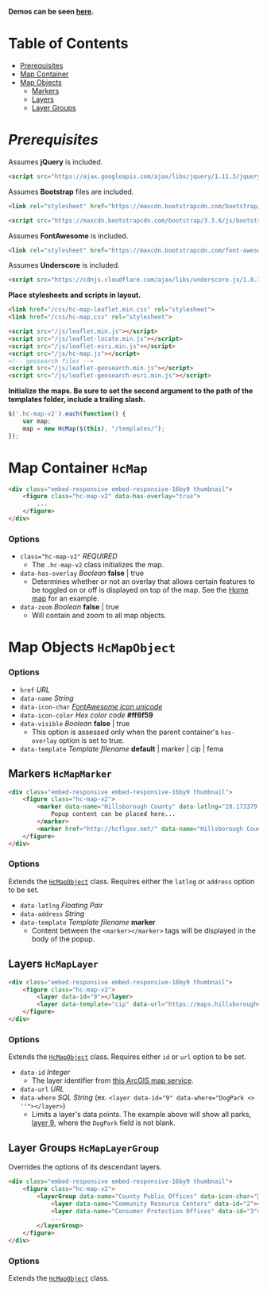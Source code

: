 __Demos can be seen [here](http://commbocc.github.io/sitecore_designs/maps/demos/).__

# Table of Contents

* [Prerequisites](#prerequisites)
* [Map Container](#map-container-hcmap)
* [Map Objects](#map-objects-hcmapobject)
	* [Markers](#markers-hcmapmarker)
	* [Layers](#layers-hcmaplayer)
	* [Layer Groups](#layer-groups-hcmaplayergroup)

# *Prerequisites*

Assumes __jQuery__ is included.

```HTML
<script src="https://ajax.googleapis.com/ajax/libs/jquery/1.11.3/jquery.min.js"></script>
```

Assumes __Bootstrap__ files are included.

```HTML
<link rel="stylesheet" href="https://maxcdn.bootstrapcdn.com/bootstrap/3.3.6/css/bootstrap.min.css">

<script src="https://maxcdn.bootstrapcdn.com/bootstrap/3.3.6/js/bootstrap.min.js"></script>
```

Assumes __FontAwesome__ is included.

```HTML
<link rel="stylesheet" href="https://maxcdn.bootstrapcdn.com/font-awesome/4.6.1/css/font-awesome.min.css">
```

Assumes __Underscore__ is included.

```HTML
<script src="https://cdnjs.cloudflare.com/ajax/libs/underscore.js/1.8.3/underscore-min.js"></script>
```

__Place stylesheets and scripts in layout.__

```HTML
<link href="/css/hc-map-leaflet.min.css" rel="stylesheet">
<link href="/css/hc-map.css" rel="stylesheet">

<script src="/js/leaflet.min.js"></script>
<script src="/js/leaflet-locate.min.js"></script>
<script src="/js/leaflet-esri.min.js"></script>
<script src="/js/hc-map.js"></script>
<!-- geosearch files -->
<script src="/js/leaflet-geosearch.min.js"></script>
<script src="/js/leaflet-geosearch-esri.min.js"></script>
```

__Initialize the maps. Be sure to set the second argument to the path of the templates folder, include a trailing slash.__

```javascript
$('.hc-map-v2').each(function() {
	var map;
	map = new HcMap($(this), "/templates/");
});
```

# Map Container `HcMap`

```HTML
<div class="embed-responsive embed-responsive-16by9 thumbnail">
	<figure class="hc-map-v2" data-has-overlay="true">
		...
	</figure>
</div>
```

### Options

* `class="hc-map-v2"` _REQUIRED_
	* The `.hc-map-v2` class initializes the map.
* `data-has-overlay` _Boolean_ __false__ | true
	* Determines whether or not an overlay that allows certain features to be toggled on or off is displayed on top of the map. See the [Home map](https://commbocc.github.io/sitecore_designs/layouts/home/#hc-map-home) for an example.
* `data-zoom` _Boolean_ __false__ | true
	* Will contain and zoom to all map objects.


# Map Objects `HcMapObject`

### Options

* `href` _URL_
* `data-name` _String_
* `data-icon-char` [_FontAwesome icon unicode_](http://glyphsearch.com/?copy=unicode&library=font-awesome)
* `data-icon-color` _Hex color code_ __#ff6f59__
* `data-visible` _Boolean_ __false__ | true
	* This option is assessed only when the parent container's `has-overlay` option is set to true.
* `data-template` _Template filename_ __default__ | marker | cip | fema


## Markers `HcMapMarker`

```HTML
<div class="embed-responsive embed-responsive-16by9 thumbnail">
	<figure class="hc-map-v2">
		<marker data-name="Hillsborough County" data-latlng="28.173379, -82.823669" >
			Popup content can be placed here...
		</marker>
		<marker href="http://hcflgov.net/" data-name="Hillsborough County Center" data-address="601 E Kennedy Blvd, Tampa, FL 33602"></marker>
	</figure>
</div>
```

### Options

Extends the [`HcMapObject`](#map-objects-hcmapobject) class. Requires either the `latlng` or `address` option to be set.

* `data-latlng` _Floating Pair_
* `data-address` _String_
* `data-template` _Template filename_ __marker__
	* Content between the `<marker></marker>` tags will be displayed in the body of the popup.


## Layers `HcMapLayer`

```HTML
<div class="embed-responsive embed-responsive-16by9 thumbnail">
	<figure class="hc-map-v2">
		<layer data-id="9"></layer>
		<layer data-template="cip" data-url="https://maps.hillsboroughcounty.org/arcgis/rest/services/InfoLayers/CIP_Layers/MapServer/1"></layer>
	</figure>
</div>
```

### Options

Extends the [`HcMapObject`](#map-objects-hcmapobject) class. Requires either `id` or `url` option to be set.

* `data-id` _Integer_
	* The layer identifier from [this ArcGIS map service](https://maps.hillsboroughcounty.org/arcgis/rest/services/CoinMap/CountyWebsiteRedesignMap_20160609/MapServer/).
* `data-url` _URL_
* `data-where` _SQL String_ (ex. `<layer data-id="9" data-where="DogPark <> ''"></layer>`)
	* Limits a layer's data points. The example above will show all parks, [layer 9](https://maps.hillsboroughcounty.org/arcgis/rest/services/CoinMap/CountyWebsiteRedesignMap_20160609/MapServer/9), where the `DogPark` field is not blank.


## Layer Groups `HcMapLayerGroup`

Overrides the options of its descendant layers.

```HTML
<div class="embed-responsive embed-responsive-16by9 thumbnail">
	<figure class="hc-map-v2">
		<layerGroup data-name="County Public Offices" data-icon-char="" data-icon-color="#fd9407">
			<layer data-name="Community Resource Centers" data-id="2"></layer>
			<layer data-name="Consumer Protection Offices" data-id="3"></layer>
			...
		</layerGroup>
	</figure>
</div>
```

### Options

Extends the [`HcMapObject`](#map-objects-hcmapobject) class.
